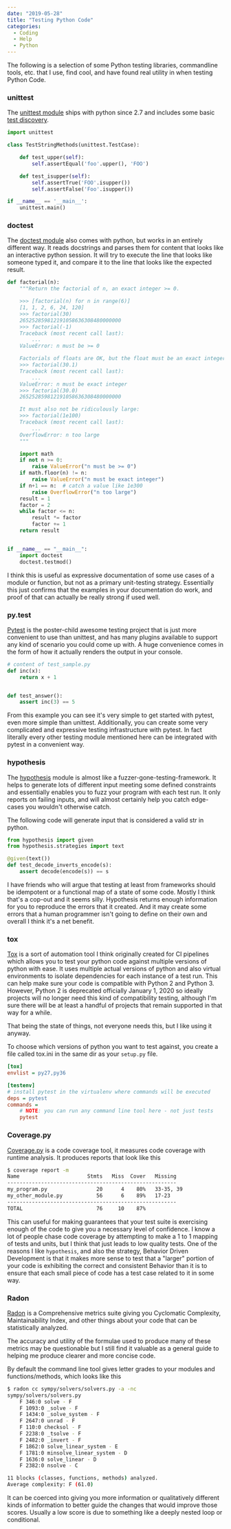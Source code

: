 ```yaml
---
date: "2019-05-28"
title: "Testing Python Code"
categories:
  - Coding
  - Help
  - Python
---
```


The following is a selection of some Python testing libraries, commandline tools, etc. that I use, find cool, and have found real utility in when testing Python Code.

### unittest
The [unittest module](https://docs.python.org/3/library/unittest.html)
ships with python since 2.7 and includes some basic
[test discovery](https://docs.python.org/3/library/unittest.html#unittest-test-discovery).

```python
import unittest

class TestStringMethods(unittest.TestCase):

    def test_upper(self):
        self.assertEqual('foo'.upper(), 'FOO')

    def test_isupper(self):
        self.assertTrue('FOO'.isupper())
        self.assertFalse('Foo'.isupper())

if __name__ == '__main__':
    unittest.main()
```

### doctest
The [doctest module](https://docs.python.org/3/library/doctest.html)
also comes with python, but works in an entirely different way.
It reads docstrings and parses them for content that looks like an
interactive python session. It will try to execute the line that looks 
like someone typed it, and compare it to the line that looks like the 
expected result.

```python
def factorial(n):
    """Return the factorial of n, an exact integer >= 0.

    >>> [factorial(n) for n in range(6)]
    [1, 1, 2, 6, 24, 120]
    >>> factorial(30)
    265252859812191058636308480000000
    >>> factorial(-1)
    Traceback (most recent call last):
        ...
    ValueError: n must be >= 0

    Factorials of floats are OK, but the float must be an exact integer:
    >>> factorial(30.1)
    Traceback (most recent call last):
        ...
    ValueError: n must be exact integer
    >>> factorial(30.0)
    265252859812191058636308480000000

    It must also not be ridiculously large:
    >>> factorial(1e100)
    Traceback (most recent call last):
        ...
    OverflowError: n too large
    """

    import math
    if not n >= 0:
        raise ValueError("n must be >= 0")
    if math.floor(n) != n:
        raise ValueError("n must be exact integer")
    if n+1 == n:  # catch a value like 1e300
        raise OverflowError("n too large")
    result = 1
    factor = 2
    while factor <= n:
        result *= factor
        factor += 1
    return result


if __name__ == "__main__":
    import doctest
    doctest.testmod()
```

I think this is useful as expressive documentation of 
some use cases of a module or function, but not as a primary unit-testing 
strategy. Essentially this just confirms that the examples in your 
documentation do work, and proof of that can actually be really strong if
used well.

### py.test
[Pytest](https://docs.pytest.org/en/latest/) is the poster-child awesome
testing project that is just more convenient to use than unittest, and has many
plugins available to support any kind of scenario you could come up with. A
huge convenience comes in the form of how it actually renders the output in your console.

```python
# content of test_sample.py
def inc(x):
    return x + 1


def test_answer():
    assert inc(3) == 5
```

From this example you can see it's very simple to get started with pytest, even more simple than unittest.
Additionally, you can create some very complicated and expressive testing infrastructure with pytest.
In fact literally every other testing module mentioned here can be integrated with pytest in a convenient way.

### hypothesis
The [hypothesis](https://hypothesis.readthedocs.io/en/latest/) module is almost like a fuzzer-gone-testing-framework.
It helps to generate lots of different input meeting some defined constraints and essentially enables you to fuzz your
program with each test run. It only reports on failing inputs, and will almost certainly help you catch edge-cases you
wouldn't otherwise catch.

The following code will generate input that is considered a valid str in python.

```python
from hypothesis import given
from hypothesis.strategies import text

@given(text())
def test_decode_inverts_encode(s):
    assert decode(encode(s)) == s
```

I have friends who will argue that testing at least from frameworks should be idempotent or a functional map of a state of some code.
Mostly I think that's a cop-out and it seems silly. Hypothesis returns enough information for you to reproduce the errors that it created.
And it may create some errors that a human programmer isn't going to define on their own and overall I think it's a net benefit.

### tox
[Tox](https://tox.readthedocs.io/en/latest/) is a sort of automation tool I think originally created for CI pipelines which allows you to
test your python code against multiple versions of python with ease. It uses multiple actual versions of python and also
virtual environments to isolate dependencies for each instance of a test run. This can help make sure your code is compatible
with Python 2 and Python 3. However, Python 2 is deprecated officially January 1, 2020 so ideally projects will no longer
need this kind of compatibility testing, although I'm sure there will be at least a handful of projects that remain
supported in that way for a while.

That being the state of things, not everyone needs this, but I like using it anyway.

To choose which versions of python you want to test against, you create a file called tox.ini in the same dir as your
`setup.py` file.
```ini
[tox]
envlist = py27,py36

[testenv]
# install pytest in the virtualenv where commands will be executed
deps = pytest
commands =
    # NOTE: you can run any command line tool here - not just tests
    pytest
```

### Coverage.py
[Coverage.py](https://coverage.readthedocs.io/en/latest/) is a code coverage tool,
it measures code coverage with runtime analysis. It produces reports that look like this

```sh
$ coverage report -m
Name                      Stmts   Miss  Cover   Missing
-------------------------------------------------------
my_program.py                20      4    80%   33-35, 39
my_other_module.py           56      6    89%   17-23
-------------------------------------------------------
TOTAL                        76     10    87%

```

This can useful for making guarantees that your test suite is exercising enough of the code to give you a necessary level of confidence.
I know a lot of people chase code coverage by attempting to make a 1 to 1 mapping of tests and units, but I think
that just leads to low quality tests. One of the reasons I like `hypothesis`, and also the strategy, Behavior Driven Development
is that it makes more sense to test that a "larger" portion of your code is exhibiting the correct and consistent Behavior
than it is to ensure that each small piece of code has a test case related to it in some way.

### Radon
[Radon](https://radon.readthedocs.io/en/latest/) is a Comprehensive metrics suite giving you Cyclomatic Complexity,
Maintainability Index, and other things about your code that can be statistically analyzed.

The accuracy and utility of the formulae used to produce many of these metrics may be questionable but I still find it valuable
as a general guide to helping me produce clearer and more concise code.

By default the command line tool gives letter grades to your modules and functions/methods, which looks like this

```sh
$ radon cc sympy/solvers/solvers.py -a -nc
sympy/solvers/solvers.py
    F 346:0 solve - F
    F 1093:0 _solve - F
    F 1434:0 _solve_system - F
    F 2647:0 unrad - F
    F 110:0 checksol - F
    F 2238:0 _tsolve - F
    F 2482:0 _invert - F
    F 1862:0 solve_linear_system - E
    F 1781:0 minsolve_linear_system - D
    F 1636:0 solve_linear - D
    F 2382:0 nsolve - C

11 blocks (classes, functions, methods) analyzed.
Average complexity: F (61.0)
```

It can be coerced into giving you more information or qualitatively different kinds of information to better guide the
changes that would improve those scores. Usually a low score is due to something like a deeply nested loop or conditional.
